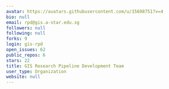 ```yaml
---
avatar: https://avatars.githubusercontent.com/u/15698751?v=4
bio: null
email: rpd@gis.a-star.edu.sg
followers: null
following: null
forks: 9
login: gis-rpd
open_issues: 62
public_repos: 6
stars: 22
title: GIS Research Pipeline Development Team
user_type: Organization
website: null
---
```

